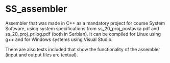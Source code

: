 # SS_assembler

Assembler that was made in C++ as a mandatory project for course System Software, using system specifications from ss_20_proj_postavka.pdf and ss_20_proj_prilog.pdf (both in Serbian).
It can be compiled for Linux using g++ and for Windows systems using Visual Studio.

There are also tests included that show the functionality of the assembler (input and output files are textual).

